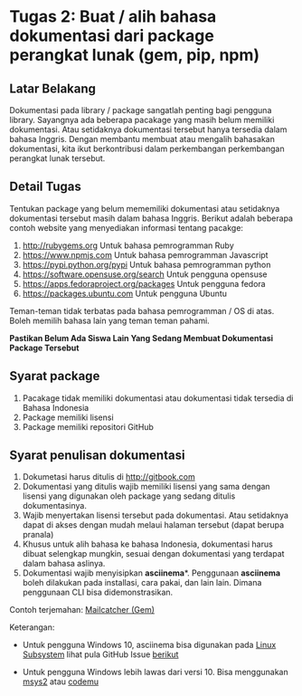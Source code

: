# Tugas 2: Buat / alih bahasa dokumentasi dari package perangkat lunak (gem, pip, npm)

## Latar Belakang

Dokumentasi pada library / package sangatlah penting bagi pengguna library.
Sayangnya ada beberapa pacakage yang masih belum memiliki dokumentasi. Atau
setidaknya dokumentasi tersebut hanya tersedia dalam bahasa Inggris. Dengan
membantu membuat atau mengalih bahasakan dokumentasi, kita ikut berkontribusi
dalam perkembangan perkembangan perangkat lunak tersebut.

## Detail Tugas

Tentukan package yang belum mememiliki dokumentasi atau setidaknya dokumentasi
tersebut masih dalam bahasa Inggris. Berikut adalah beberapa contoh website yang
menyediakan informasi tentang pacakge:

1. http://rubygems.org Untuk bahasa pemrogramman Ruby
2. https://www.npmjs.com Untuk bahasa pemrogramman Javascript
3. https://pypi.python.org/pypi Untuk bahasa pemrogramman python
4. https://software.opensuse.org/search Untuk pengguna opensuse
5. https://apps.fedoraproject.org/packages Untuk pengguna fedora
6. https://packages.ubuntu.com Untuk pengguna Ubuntu

Teman-teman tidak terbatas pada bahasa pemrogramman / OS di atas. Boleh memilih bahasa lain yang teman teman pahami.

**Pastikan Belum Ada Siswa Lain Yang Sedang Membuat Dokumentasi Package Tersebut**

## Syarat package

1. Pacakage tidak memiliki dokumentasi atau dokumentasi tidak tersedia di
   Bahasa Indonesia
2. Package memiliki lisensi
3. Package memiliki repositori GitHub

## Syarat penulisan dokumentasi

1. Dokumetasi harus ditulis di http://gitbook.com
2. Dokumentasi yang ditulis wajib memiliki lisensi yang sama dengan lisensi
   yang digunakan oleh package yang sedang ditulis dokumentasinya.
3. Wajib menyertakan lisensi tersebut pada dokumentasi. Atau setidaknya dapat di
   akses dengan mudah melaui halaman tersebut (dapat berupa pranala)
4. Khusus untuk alih bahasa ke bahasa Indonesia, dokumentasi harus dibuat
   selengkap mungkin, sesuai dengan dokumentasi yang terdapat dalam bahasa
   aslinya.
5. Dokumentasi wajib menyisipkan __asciinema__*. Penggunaan __asciinema__ boleh
   dilakukan pada installasi, cara pakai, dan lain lain. Dimana penggunaan
   CLI bisa didemonstrasikan.

Contoh terjemahan: [Mailcatcher (Gem)](https://bekicot.gitbooks.io/mailcatcher/content/)

Keterangan:

* Untuk pengguna Windows 10, asciinema bisa digunakan pada [Linux Subsystem](https://msdn.microsoft.com/en-us/commandline/wsl/install_guide)
  lihat pula GitHub Issue [berikut](https://github.com/asciinema/asciinema/issues/150)

* Untuk pengguna Windows lebih lawas dari versi 10. Bisa menggunakan [msys2](http://msys2.org) atau
  [codemu](https://conemu.github.io/)
